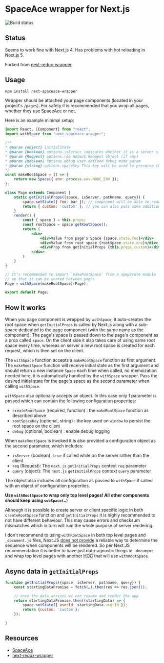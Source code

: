 SpaceAce wrapper for Next.js
=========================
![Build status](https://travis-ci.org/JonAbrams/next-spaceace-wrapper.svg?branch=master)

## Status

Seems to work fine with Next.js 4. Has problems with hot reloading in Next.js 5.

Forked from [next-redux-wrapper](https://github.com/kirill-konshin/next-redux-wrapper)

## Usage

```bash
npm install next-spaceace-wrapper
```

Wrapper should be attached your page components (located in your project's `/pages`). For safety it is recommended that you wrap all pages, whether they use SpaceAce or not.

Here is an example minimal setup:
```jsx
import React, {Component} from "react";
import withSpace from "next-spaceace-wrapper";

/**
* @param {object} initialState
* @param {boolean} options.isServer indicates whether it is a server side or client side
* @param {Request} options.req NodeJS Request object (if any)
* @param {boolean} options.debug User-defined debug mode param
* @param {string} options.spaceKey This key will be used to preserve the root space in global namespace for safe HMR
*/
const makeRootSpace = () => {
    return new Space({ env: process.env.NODE_ENV });
};

class Page extends Component {
    static getInitialProps({space, isServer, pathname, query}) {
        space.setState({ foo: bar }); // component will be able to read from space's state when rendered
        return { custom: 'custom' }; // you can also pass some additional custom props to components
    }
    render() {
        const { space } = this.props;
        const rootSpace = space.getRootSpace();
        return (
            <div>
                <div>Value from page’s Space {space.state.foo}</div>
                <div>Value from root space {rootSpace.state.env}</div>
                <div>Prop from getInitialProps {this.props.custom}</div>
            </div>
        )
    }
}

// It’s recommended to import `makeRootSpace` from a speparate module
// so that it can be shared between pages
Page = withSpace(makeRootSpace)(Page);

export default Page;
```

## How it works

When you page component is wrapped by `withSpace`, it auto-creates the root space when `getInitialProps` is called by Next.js along with a sub-space dedicated to the page component (with the same name as the component). The page's space is passed down to the page's component as a prop called `space`. On the client side it also takes care of using same root space every time, whereas on server a new root space is created for each request, which is then set on the client.

The `withSpace` function accepts a `makeRootSpace` function as first argument. The `makeRootSpace` function will receive initial state as the first argument and should return a new instance `Space` each time when called, no memoization needed here, it is automatically handled by the `withSpace` wrapper. Pass the desired initial state for the page's space as the second parameter when calling `withSpace`.

`withSpace` also optionally accepts an object. In this case only 1 parameter is passed which can contain the following
configuration properties:

- `createRootSpace` (required, function) : the `makeRootSpace` function as described above
- `rootSpaceKey` (optional, string) : the key used on `window` to persist the root space on the client
- `debug` (optional, boolean) : enable debug logging

When `makeRootSpace` is invoked it is also provided a configuration object as the second parameter, which includes:

- `isServer` (boolean): `true` if called while on the server rather than the client
- `req` (Request): The `next.js` `getInitialProps` context `req` parameter
- `query` (object): The `next.js` `getInitialProps` context `query` parameter

The object also includes all configuration as passed to `withSpace` if called with an object of configuration properties.

**Use `withRootSpace` to wrap only top level pages! All other components should keep using `subSpace(…)`**

Although it is possible to create server or client specific logic in both `createRootSpace` function and `getInitialProps` it is highly recommended to not have different behaviour. This may cause errors and checksum mismatches which in turn will ruin the whole purpose of server rendering.

I don't recommend to using `withRootSpace` in both top level pages and `_document.js` files, Next.JS [does not provide](https://github.com/zeit/next.js/issues/1267) a reliable way to determine the sequence when components will be rendered. So per Next.JS recommendation it is better to have just data-agnostic things in `_document` and wrap top level pages with another [HOC](https://medium.com/@franleplant/react-higher-order-components-in-depth-cf9032ee6c3e) that will use `withRootSpace`.

## Async data in `getInitialProps`

```js
function getInitialProps({space, isServer, pathname, query}) {
    const startingDataPromise = fetch(…).then(res => res.json());

    // once the data arrives we can resume and render the app
    return startingDataPromise.then((startingData) => {
        space.setState({ userId: startingData.userId });
        return {custom: 'custom'};
    });

}
```

## Resources

* [SpaceAce](https://github.com/JonAbrams/SpaceAce)
* [next-redux-wrapper](https://github.com/kirill-konshin/next-redux-wrapper)
